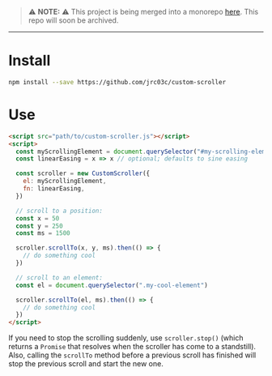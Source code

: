 > ⚠️ **NOTE:** ⚠️ This project is being merged into a monorepo [here](https://github.com/jrc03c/monorepo/tree/main/packages/custom-scroller). This repo will soon be archived.

---

# Install

```bash
npm install --save https://github.com/jrc03c/custom-scroller
```

# Use

```html
<script src="path/to/custom-scroller.js"></script>
<script>
  const myScrollingElement = document.querySelector("#my-scrolling-element")
  const linearEasing = x => x // optional; defaults to sine easing

  const scroller = new CustomScroller({
    el: myScrollingElement,
    fn: linearEasing,
  })

  // scroll to a position:
  const x = 50
  const y = 250
  const ms = 1500

  scroller.scrollTo(x, y, ms).then(() => {
    // do something cool
  })

  // scroll to an element:
  const el = document.querySelector(".my-cool-element")

  scroller.scrollTo(el, ms).then(() => {
    // do something cool
  })
</script>
```

If you need to stop the scrolling suddenly, use `scroller.stop()` (which returns a `Promise` that resolves when the scroller has come to a standstill). Also, calling the `scrollTo` method before a previous scroll has finished will stop the previous scroll and start the new one.
